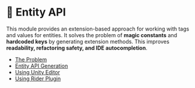 # 🧩 Entity API

This module provides an extension-based approach for working with tags and values for entities. It solves the problem of
**magic constants** and **hardcoded keys** by generating extension methods. This improves **readability, refactoring
safety, and IDE autocompletion**.

- [The Problem](Problem.md) <!-- + -->
- [Entity API Generation](ApiGeneration.md) <!-- + -->
- [Using Unity Editor](UnityCodegen.md) <!-- + -->
- [Using Rider Plugin](PluginCodegen.md) <!-- + -->
